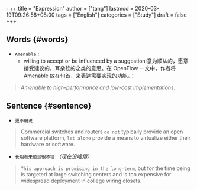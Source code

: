 +++
title = "Expression"
author = ["tang"]
lastmod = 2020-03-19T09:26:58+08:00
tags = ["English"]
categories = ["Study"]
draft = false
+++

## Words {#words}

-   `Amenable` :
    -   willing to accept or be influenced by a suggestion:意为顺从的，愿意接受建议的，耳朵软的之类的意思。在 OpenFlow 一文中，作者将 Amenable 放在句首，来表达需要实现的功能。：

> _Amenable to high-performance and low-cost implementations._


## Sentence {#sentence}

-   `更不用说`

> Commercial switches and routers `do not` typically provide an open software platform, `let alone` provide a means to virtualize either their hardware or software.

-   `长期看来前景很不错` _（现在没啥用）_

> `This approach is promising in the long-term`, but for the time being is targeted at large switching centers and is too expensive for widespread deployment in college wiring closets.
